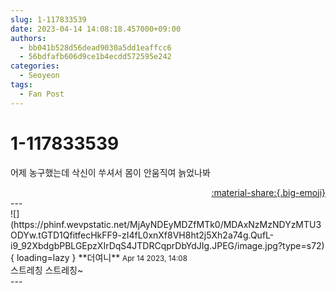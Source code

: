 ```yaml
---
slug: 1-117833539
date: 2023-04-14 14:08:18.457000+09:00
authors:
  - bb041b528d56dead9030a5dd1eaffcc6
  - 56bdfafb606d9ce1b4ecdd572595e242
categories:
  - Seoyeon
tags:
  - Fan Post
---
```


# 1-117833539

<div class="post-container" markdown="1">
<div class="content-container md-sidebar__scrollwrap" markdown="1">

어제 농구했는데 삭신이 쑤셔서 몸이 안움직여 늙었나봐

</div>
</div>

<div style="text-align: right;" markdown="1">
<a href="https://weverse.io/fromis9/fanpost/1-117833539" style="text-align: right;">:material-share:{.big-emoji}</a>
</div>
---

<div class="comments-container md-sidebar__scrollwrap" markdown="1">
<div class="comment" markdown="1">
<div class='id-container' markdown="1">
![](https://phinf.wevpstatic.net/MjAyNDEyMDZfMTk0/MDAxNzMzNDYzMTU3ODYw.tGTD1QfitfecHkFF9-zI4fL0xnXf8VH8ht2j5Xh2a74g.QufL-i9_92XbdgbPBLGEpzXIrDqS4JTDRCqprDbYdJIg.JPEG/image.jpg?type=s72){ loading=lazy }
**<span class="artist">더여니</span>** <small>Apr 14 2023, 14:08</small><br>
</div>
<div class='comment-body' markdown="1">
스트레칭 스트레칭~
</div>
</div>
</div>
---

